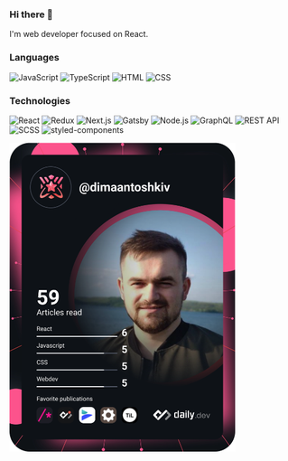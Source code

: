 ### Hi there 👋
I'm web developer focused on React.

### Languages
![JavaScript](https://img.shields.io/badge/-JavaScript-%23F7DF1E)
![TypeScript](https://img.shields.io/badge/-TypeScript-%233078C6)
![HTML](https://img.shields.io/badge/-HTML-orange)
![CSS](https://img.shields.io/badge/-CSS-ff69b4)


### Technologies
![React](https://img.shields.io/badge/-React-blue)
![Redux](https://img.shields.io/badge/-Redux-764ABD)
![Next.js](https://img.shields.io/badge/-Next.js-lightgrey)
![Gatsby](https://img.shields.io/badge/-Gatsby-blueviolet)
![Node.js](https://img.shields.io/badge/-Node.js-success)
![GraphQL](https://img.shields.io/badge/-GraphQL-blueviolet)
![REST API](https://img.shields.io/badge/-REST%20API-important)
![SCSS](https://img.shields.io/badge/-SCSS-ff69b4)
![styled-components](https://img.shields.io/badge/-styled--components-orange)



<a href="https://app.daily.dev/dimaantoshkiv"><img src="https://github.com/Antoshkiv/Antoshkiv/blob/main/devcard.svg" width="400" alt="Dmytro Antoshkiv's Dev Card"/></a>
